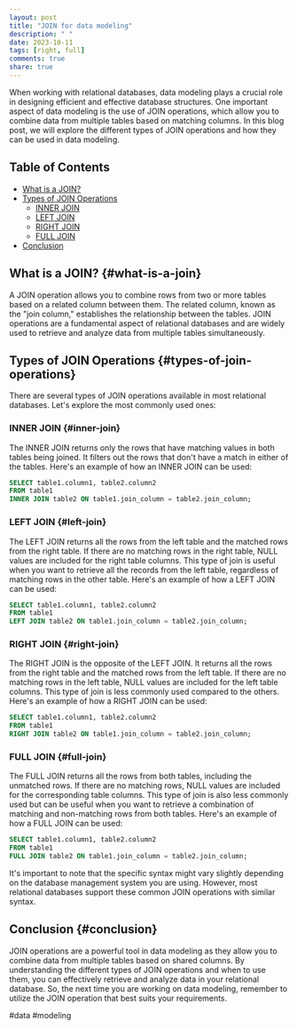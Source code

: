 ```yaml
---
layout: post
title: "JOIN for data modeling"
description: " "
date: 2023-10-11
tags: [right, full]
comments: true
share: true
---
```


When working with relational databases, data modeling plays a crucial role in designing efficient and effective database structures. One important aspect of data modeling is the use of JOIN operations, which allow you to combine data from multiple tables based on matching columns. In this blog post, we will explore the different types of JOIN operations and how they can be used in data modeling.

## Table of Contents
- [What is a JOIN?](#what-is-a-join)
- [Types of JOIN Operations](#types-of-join-operations)
  - [INNER JOIN](#inner-join)
  - [LEFT JOIN](#left-join)
  - [RIGHT JOIN](#right-join)
  - [FULL JOIN](#full-join)
- [Conclusion](#conclusion)

## What is a JOIN? {#what-is-a-join}
A JOIN operation allows you to combine rows from two or more tables based on a related column between them. The related column, known as the "join column," establishes the relationship between the tables. JOIN operations are a fundamental aspect of relational databases and are widely used to retrieve and analyze data from multiple tables simultaneously.

## Types of JOIN Operations {#types-of-join-operations}
There are several types of JOIN operations available in most relational databases. Let's explore the most commonly used ones:

### INNER JOIN {#inner-join}
The INNER JOIN returns only the rows that have matching values in both tables being joined. It filters out the rows that don't have a match in either of the tables. Here's an example of how an INNER JOIN can be used:

```sql
SELECT table1.column1, table2.column2
FROM table1
INNER JOIN table2 ON table1.join_column = table2.join_column;
```

### LEFT JOIN {#left-join}
The LEFT JOIN returns all the rows from the left table and the matched rows from the right table. If there are no matching rows in the right table, NULL values are included for the right table columns. This type of join is useful when you want to retrieve all the records from the left table, regardless of matching rows in the other table. Here's an example of how a LEFT JOIN can be used:

```sql
SELECT table1.column1, table2.column2
FROM table1
LEFT JOIN table2 ON table1.join_column = table2.join_column;
```

### RIGHT JOIN {#right-join}
The RIGHT JOIN is the opposite of the LEFT JOIN. It returns all the rows from the right table and the matched rows from the left table. If there are no matching rows in the left table, NULL values are included for the left table columns. This type of join is less commonly used compared to the others. Here's an example of how a RIGHT JOIN can be used:

```sql
SELECT table1.column1, table2.column2
FROM table1
RIGHT JOIN table2 ON table1.join_column = table2.join_column;
```

### FULL JOIN {#full-join}
The FULL JOIN returns all the rows from both tables, including the unmatched rows. If there are no matching rows, NULL values are included for the corresponding table columns. This type of join is also less commonly used but can be useful when you want to retrieve a combination of matching and non-matching rows from both tables. Here's an example of how a FULL JOIN can be used:

```sql
SELECT table1.column1, table2.column2
FROM table1
FULL JOIN table2 ON table1.join_column = table2.join_column;
```

It's important to note that the specific syntax might vary slightly depending on the database management system you are using. However, most relational databases support these common JOIN operations with similar syntax.

## Conclusion {#conclusion}
JOIN operations are a powerful tool in data modeling as they allow you to combine data from multiple tables based on shared columns. By understanding the different types of JOIN operations and when to use them, you can effectively retrieve and analyze data in your relational database. So, the next time you are working on data modeling, remember to utilize the JOIN operation that best suits your requirements.

#data #modeling